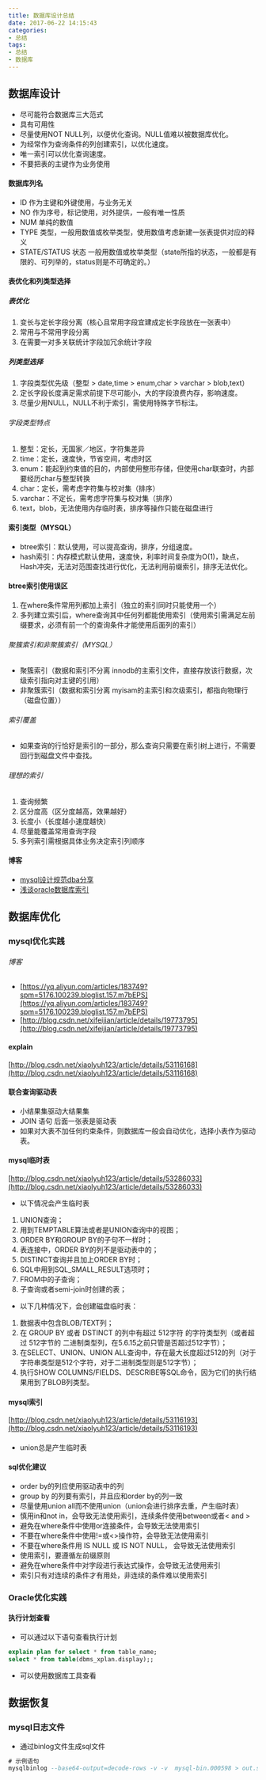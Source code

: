 ```yaml
---
title: 数据库设计总结
date: 2017-06-22 14:15:43
categories: 
- 总结
tags:
- 总结
- 数据库
---
```


## 数据库设计

- 尽可能符合数据库三大范式
- 具有可用性
- 尽量使用NOT NULL列，以便优化查询。NULL值难以被数据库优化。
- 为经常作为查询条件的列创建索引，以优化速度。
- 唯一索引可以优化查询速度。
- 不要把表的主键作为业务使用



#### 数据库列名

- ID 作为主键和外键使用，与业务无关
- NO 作为序号，标记使用，对外提供，一般有唯一性质
- NUM 单纯的数值
- TYPE 类型，一般用数值或枚举类型，使用数值考虑新建一张表提供对应的释义
- STATE/STATUS 状态 一般用数值或枚举类型（state所指的状态，一般都是有限的、可列举的，status则是不可确定的。）




#### 表优化和列类型选择

##### 表优化
1. 变长与定长字段分离（核心且常用字段宜建成定长字段放在一张表中）
2. 常用与不常用字段分离
3. 在需要一对多关联统计字段加冗余统计字段

##### 列类型选择
1. 字段类型优先级（整型 > date,time > enum,char > varchar > blob,text）
2. 定长字段长度满足需求前提下尽可能小，大的字段浪费内存，影响速度。
3. 尽量少用NULL，NULL不利于索引，需使用特殊字节标注。
 
 ###### 字段类型特点
 1. 整型：定长，无国家／地区，字符集差异
 2. time：定长，速度快，节省空间，考虑时区
 3. enum：能起到约束值的目的，内部使用整形存储，但使用char联查时，内部要经历char与整型转换
 4. char：定长，需考虑字符集与校对集（排序）
 5. varchar：不定长，需考虑字符集与校对集（排序）
 6. text，blob，无法使用内存临时表，排序等操作只能在磁盘进行

#### 索引类型（MYSQL）

- btree索引：默认使用，可以提高查询，排序，分组速度。
- hash索引：内存模式默认使用，速度快，利率时间复杂度为O(1)，缺点，Hash冲突，无法对范围查找进行优化，无法利用前缀索引，排序无法优化。

#### btree索引使用误区

1. 在where条件常用列都加上索引（独立的索引同时只能使用一个）
2. 多列建立索引后，where查询其中任何列都能使用索引（使用索引需满足左前缀要求，必须有前一个的查询条件才能使用后面列的索引）


###### 聚簇索引和非聚簇索引（MYSQL）
- 聚簇索引（数据和索引不分离 innodb的主索引文件，直接存放该行数据，次级索引指向对主键的引用）
- 非聚簇索引（数据和索引分离 myisam的主索引和次级索引，都指向物理行（磁盘位置））


###### 索引覆盖
- 如果查询的行恰好是索引的一部分，那么查询只需要在索引树上进行，不需要回行到磁盘文件中查找。

###### 理想的索引
1. 查询频繁
2. 区分度高（区分度越高，效果越好）
3. 长度小（长度越小速度越快）
4. 尽量能覆盖常用查询字段
5. 多列索引需根据具体业务决定索引列顺序


#### 博客

- [mysql设计规范dba分享](http://blog.csdn.net/zl18310999566/article/details/54917607)
- [浅谈oracle数据库索引](http://blog.csdn.net/zdp072/article/details/44203837)


## 数据库优化

### mysql优化实践
###### 博客
- [https://yq.aliyun.com/articles/183749?spm=5176.100239.bloglist.157.m7bEPS](https://yq.aliyun.com/articles/183749?spm=5176.100239.bloglist.157.m7bEPS)
- [http://blog.csdn.net/xifeijian/article/details/19773795](http://blog.csdn.net/xifeijian/article/details/19773795)

#### explain
[http://blog.csdn.net/xiaolyuh123/article/details/53116168](http://blog.csdn.net/xiaolyuh123/article/details/53116168)


#### 联合查询驱动表

- 小结果集驱动大结果集
- JOIN 语句 后面一张表是驱动表
- 如果对大表不加任何约束条件，则数据库一般会自动优化，选择小表作为驱动表。


#### mysql临时表
[http://blog.csdn.net/xiaolyuh123/article/details/53286033](http://blog.csdn.net/xiaolyuh123/article/details/53286033)
- 以下情况会产生临时表
 1. UNION查询；
 2. 用到TEMPTABLE算法或者是UNION查询中的视图；
 3. ORDER BY和GROUP BY的子句不一样时；
 4. 表连接中，ORDER BY的列不是驱动表中的；
 5. DISTINCT查询并且加上ORDER BY时；
 6. SQL中用到SQL_SMALL_RESULT选项时；
 7. FROM中的子查询；
 8. 子查询或者semi-join时创建的表；

- 以下几种情况下，会创建磁盘临时表：
 1. 数据表中包含BLOB/TEXT列；
 2. 在 GROUP BY 或者 DSTINCT 的列中有超过 512字符 的字符类型列（或者超过 512字节的 二进制类型列，在5.6.15之前只管是否超过512字节）；
 3. 在SELECT、UNION、UNION ALL查询中，存在最大长度超过512的列（对于字符串类型是512个字符，对于二进制类型则是512字节）；
 4. 执行SHOW COLUMNS/FIELDS、DESCRIBE等SQL命令，因为它们的执行结果用到了BLOB列类型。

#### mysql索引
[http://blog.csdn.net/xiaolyuh123/article/details/53116193](http://blog.csdn.net/xiaolyuh123/article/details/53116193)


#### 
- union总是产生临时表

#### sql优化建议
- order by的列应使用驱动表中的列
- group by 的列要有索引，并且应和order by的列一致
- 尽量使用union all而不使用union（union会进行排序去重，产生临时表）
- 慎用in和not in，会导致无法使用索引，连续条件使用between或者< and >
- 避免在where条件中使用or连接条件，会导致无法使用索引
- 不要在where条件中使用!=或<>操作符，会导致无法使用索引
- 不要在where条件用 IS NULL 或 IS NOT NULL， 会导致无法使用索引
- 使用索引，要遵循左前缀原则
- 避免在where条件中对字段进行表达式操作，会导致无法使用索引
- 索引只有对连续的条件才有用处，非连续的条件难以使用索引



### Oracle优化实践

#### 执行计划查看

- 可以通过以下语句查看执行计划

``` sql
explain plan for select * from table_name;
select * from table(dbms_xplan.display);;
```

- 可以使用数据库工具查看


## 数据恢复

### mysql日志文件

- 通过binlog文件生成sql文件
```sql
# 示例语句
mysqlbinlog --base64-output=decode-rows -v -v  mysql-bin.000598 > out.sql
```

